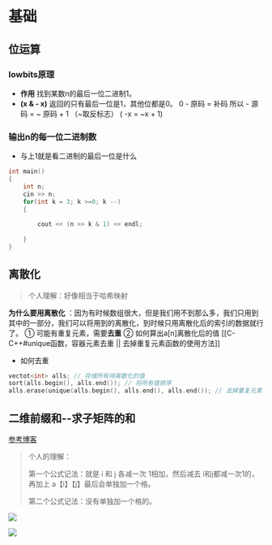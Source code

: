 # 基础
## 位运算
### lowbits原理
- **作用** 找到某数n的最后一位二进制1。
- **(x  & - x)** 返回的只有最后一位是1，其他位都是0。 
0 - 原码 = 补码
所以  - 源码 = ~ 原码 + 1   （~取反标志）
( -x = ~x + 1)

### 输出n的每一位二进制数
- 与上1就是看二进制的最后一位是什么
```c++
int main()
{
	int n;
	cin >> n;
	for(int k = 3; k >=0; k --)
	{
		
		cout << (n >> k & 1) << endl;
		
	}
}
```

## 离散化
> 个人理解：好像相当于哈希映射  

**为什么要用离散化** ：因为有时候数组很大，但是我们用不到那么多，我们只用到其中的一部分，我们可以将用到的离散化，到时候只用离散化后的索引的数据就行了。
① 可能有重复元素，需要**去重**
② 如何算出a[n]离散化后的值
[[C-C++#unique函数，容器元素去重 || 去掉重复元素函数的使用方法]]
- 如何去重
```c++
vectot<int> alls; // 存储所有待离散化的值
sort(alls.begin(), alls.end()); // 将所有值排序
alls.erase(unique(alls.begin(), alls.end(), alls.end()); // 去掉重复元素
```
## 二维前缀和--求子矩阵的和

[参考博客](https://www.acwing.com/solution/content/3797/)

>个人的理解：
>
>第一个公式记法：就是 i 和 j 各减一次 1相加，然后减去 i和j都减一次1的，再加上 a【i】【j】最后会单独加一个格。
>
>第二个公式记法：没有单独加一个格的。

![](https://tuceng-1312762148.cos.ap-nanjing.myqcloud.com/Obsidian/%E5%AD%90%E7%9F%A9%E9%98%B5%E7%9A%84%E5%92%8C.png)

![](https://tuceng-1312762148.cos.ap-nanjing.myqcloud.com/Obsidian/%E4%BA%8C%E7%BB%B4%E5%89%8D%E7%BC%80%E5%92%8C2.png)
